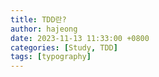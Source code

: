 ```yaml
---
title: TDD란?
author: hajeong
date: 2023-11-13 11:33:00 +0800
categories: [Study, TDD]
tags: [typography]
---
```

